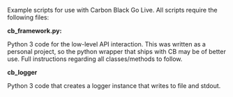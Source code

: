 Example scripts for use with Carbon Black Go Live. All scripts require the following files:

**cb_framework.py:** 

Python 3 code for the low-level API interaction. This was written as a personal project, so the python wrapper that ships with CB  may be of better use. Full instructions regarding all classes/methods to follow.

**cb_logger**

Python 3 code that creates a logger instance that writes to file and stdout.
